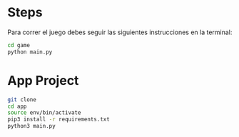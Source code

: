 # Steps

Para correr el juego debes seguir las siguientes instrucciones en la terminal:

```sh
cd game
python main.py
```

# App Project

```sh
git clone 
cd app
source env/bin/activate
pip3 install -r requirements.txt
python3 main.py
```
